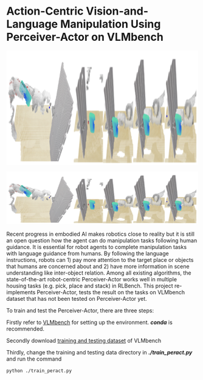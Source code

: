 # Action-Centric Vision-and-Language Manipulation Using Perceiver-Actor on VLMbench

<img src="readme_files/cover.png" width="1000" height="300">

![task image missing](readme_files/cover.png)

Recent progress in embodied AI makes robotics close to reality but it is still an open question how the agent can do manipulation tasks following human guidance. It is essential for robot agents to complete manipulation tasks with language guidance from humans.  By following the language instructions, robots can 1) pay more attention to the target place or objects that humans are concerned about and 2) have more information in scene understanding like inter-object relation. Among all existing algorithms, the state-of-the-art robot-centric Perceiver-Actor works well in multiple housing tasks (e.g. pick, place and stack) in RLBench. This project re-implements Perceiver-Actor, tests the result on the tasks on VLMbench dataset that has not been tested on Perceiver-Actor yet.


To train and test the Perceiver-Actor, there are three steps:

Firstly refer to [VLMbench](https://github.com/eric-ai-lab/vlmbench) for setting up the environment. ***conda*** is recommended.

Secondly download [training and testing dataset](https://drive.google.com/drive/folders/1Qx_2_ePIqf_Z6SnpPkocUiPgFeCfePQh) of VLMbench

Thirdly, change the training and testing data directory in ***./train_peract.py*** and run the command 
```bash
python ./train_peract.py
```
